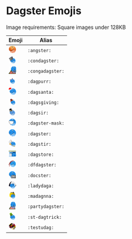 # Dagster Emojis

Image requirements: Square images under 128KB

| Emoji                                                                            | Alias            |
| -------------------------------------------------------------------------------- | ---------------- |
| <img src="./slack/angster.png" width="20" height="20" alt="angster" />           | `:angster:`      |
| <img src="./slack/condagster.png" width="20" height="20" alt="condagster" />     | `:condagster:`   |
| <img src="./slack/congadagster.gif" width="20" height="20" alt="congadagster" /> | `:congadagster:` |
| <img src="./slack/dagpurr.png" width="20" height="20" alt="dagpurr" />           | `:dagpurr:`      |
| <img src="./slack/dagsanta.png" width="20" height="20" alt="dagsanta" />         | `:dagsanta:`     |
| <img src="./slack/dagsgiving.png" width="20" height="20" alt="dagsgiving" />     | `:dagsgiving:`   |
| <img src="./slack/dagsir.png" width="20" height="20" alt="dagsir" />             | `:dagsir:`       |
| <img src="./slack/dagster-mask.png" width="20" height="20" alt="dagstermask" />  | `:dagster-mask:` |
| <img src="./slack/dagster.png" width="20" height="20" alt="dagster" />           | `:dagster:`      |
| <img src="./slack/dagstir.png" width="20" height="20" alt="dagstir" />           | `:dagstir:`      |
| <img src="./slack/dagstore.png" width="20" height="20" alt="dagstore" />         | `:dagstore:`     |
| <img src="./slack/dfdagster.png" width="20" height="20" alt="dfdagster" />       | `:dfdagster:`    |
| <img src="./slack/docster.png" width="20" height="20" alt="docster" />           | `:docster:`      |
| <img src="./slack/ladydaga.png" width="20" height="20" alt="ladydaga" />         | `:ladydaga:`     |
| <img src="./slack/madagnna.png" width="20" height="20" alt="madagnna" />         | `:madagnna:`     |
| <img src="./slack/partydagster.gif" width="20" height="20" alt="partydagster" /> | `:partydagster:` |
| <img src="./slack/st-dagtrick.png" width="20" height="20" alt="stdagtrick" />    | `:st-dagtrick:`  |
| <img src="./slack/testudag.png" width="20" height="20" alt="testudag" />         | `:testudag:`     |
